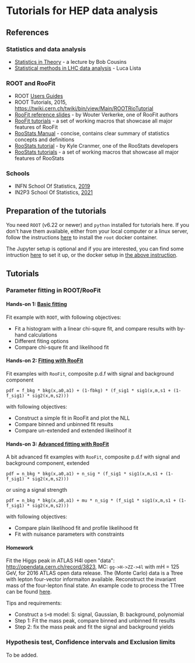 # Tutorials for HEP data analysis

## References

### Statistics and data analysis
* [Statistics in Theory](https://indico.cern.ch/event/112319/session/1/contribution/41/material/slides/0.pdf) - a lecture by Bob Cousins
* [Statistical methods in LHC data analysis](http://indico.cern.ch/event/73545/) - Luca Lista

### ROOT and RooFit
* ROOT [Users Guides](https://root.cern/root/htmldoc/guides/users-guide/ROOTUsersGuide.html)
* ROOT Tutorials, 2015, https://twiki.cern.ch/twiki/bin/view/Main/ROOTRioTutorial 
* [RooFit reference slides](http://indico.in2p3.fr/materialDisplay.py?contribId=15&materialId=slides&confId=750) - by Wouter Verkerke, one of RooFit authors
* [RooFit tutorials](http://root.cern.ch/root/html/tutorials/roofit/index.html) - a set of working macros that showcase all major features of RooFit
* [RooStats Manual](https://twiki.cern.ch/twiki/pub/RooStats/WebHome/RooStats_UsersGuide.pdf) - concise, contains clear summary of statistics concepts and definitions
* [RooStats tutorial](http://indico.cern.ch/getFile.py/access?contribId=0&sessionId=1&resId=0&materialId=slides&confId=118720) - by Kyle Cranmer, one of the RooStats developers
* [RooStats tutorials](http://root.cern.ch/root/html/tutorials/roostats/index.html) - a set of working macros that showcase all major features of RooStats

### Schools
* INFN School Of Statistics, [2019](https://agenda.infn.it/event/16360/)
* IN2P3 School Of Statistics, [2021](https://indico.in2p3.fr/event/20220/timetable/)


## Preparation of the tutorials

You need `ROOT` (v6.22 or newer) and `python` installed for tutorials here. If you don't have them available, either from your local computer or a linux server, follow the instructions [here](README_pyroot.md) to install the `root` docker container.

The Jupyter setup is optional and if you are interested, you can find some intruction [here](README_jupyter.md) to set it up, or the docker setup in [the above instruction](README_pyroot.md#installation-of-jupyter_pyroot).

## Tutorials

### Parameter fitting in ROOT/RooFit

#### Hands-on 1: [Basic fitting](Fitting/hepstat_tutorial_fit.py.nbconvert.ipynb)

Fit example with `ROOT`, with following objectives:
 * Fit a histogram with a linear chi-squre fit, and compare results with by-hand calculations
 * Different fiting options
 * Compare chi-squre fit and likelihood fit

#### Hands-on 2: [Fitting with RooFit](Fitting/hepstat_tutorial_roofit.py.nbconvert.ipynb)

Fit examples with `RooFit`, composite p.d.f with signal and background component
```
pdf = f_bkg * bkg(x,a0,a1) + (1-fbkg) * (f_sig1 * sig1(x,m,s1 + (1-f_sig1) * sig2(x,m,s2)))
```
 with following objectives:
 * Construct a simple fit in RooFit and plot the NLL
 * Compare binned and unbinned fit results
 * Compare un-extended and extended likelihoof it

#### Hands-on 3: [Advanced fitting with RooFit](Fitting/hepstat_tutorial_roofit_extended.py.nbconvert.ipynb)

A bit advanced fit examples with `RooFit`, composite p.d.f with signal and background component, extended
```
pdf = n_bkg * bkg(x,a0,a1) + n_sig * (f_sig1 * sig1(x,m,s1 + (1-f_sig1) * sig2(x,m,s2)))
```
or using a signal strength
```
pdf = n_bkg * bkg(x,a0,a1) + mu * n_sig * (f_sig1 * sig1(x,m,s1 + (1-f_sig1) * sig2(x,m,s2)))
```
 with following objectives:
 * Compare plain likelihood fit and profile likelihood fit
 * Fit with nuisance parameters with constraints


#### Homework

Fit the Higgs peak in ATLAS H4l open "data": http://opendata.cern.ch/record/3823, MC: `gg->H->ZZ->4l` with mH = 125 GeV, for 2016 ATLAS open data release.
The (Monte Carlo) data is a Ttree with lepton four-vector informaiton available. Reconstruct the invariant mass of the four-lepton final state. An example code to process the TTree can be found [here](Fitting/h4l_ana_example.py). 

Tips and requirements:
* Construct a `S+B` model: S: signal, Gaussian, B: background, polynomial
* Step 1: Fit the mass peak, compare binned and unbinned fit results
* Step 2: fix the mass peak and fit the signal and background yields



### Hypothesis test, Confidence intervals and Exclusion limits

To be added.
